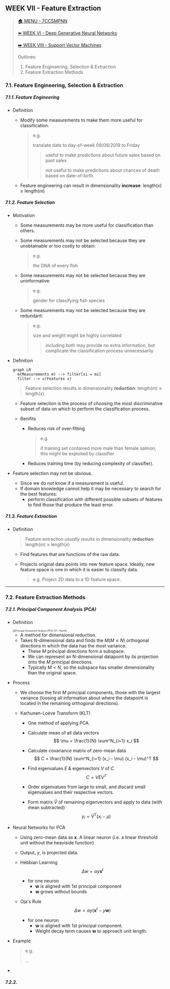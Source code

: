## WEEK VII - Feature Extraction

>[🏠 MENU - 7CCSMPNN](year3/7ccsmpnn.md)
>
>[⬅️ WEEK VI - Deep Generative Neural Networks](year3/7ccsmpnn/w6.md)
>
>[➡️ WEEK VIII - Support Vector Machines](year3/7ccsmpnn/w8.md)
>
>Outlines:
>
>1. Feature Engineering, Selection & Extraction
>1. Feature Extraction Methods

### 7.1. Feature Engineering, Selection & Extraction

##### 7.1.1. Feature Engineering

- Definition

  - Modify some measurements to make them more useful for classification.

    > e.g.
    >
    > translate date to day-of-week 09/08/2019 to Friday
    >
    > > useful to make predictions about future sales based on past sales
    > >
    > > not useful to make predictions about chances of death based on date-of-birth

  - Feature engineering can result in dimensionality **increase**: length($x$) ≥ length($m$)

##### 7.1.2. Feature Selection

- Motivation

  - Some measurements may be more useful for classification than others.

  - Some measurements may not be selected because they are unobtainable or too costly to obtain:

    > e.g.
    >
    > the DNA of every fish

  - Some measurements may not be selected because they are uninformative:

    > e.g.
    >
    > gender for classifying fish species

  - Some measurements may not be selected because they are redundant:

    > e.g.
    >
    > size and weight might be highly correlated
    >
    > > including both may provide no extra information, but complicate the classification process unnecessarily

- Definition

  ```mermaid
  graph LR
  	m(Measurements m) --> filter[xi = mi]
  	filter --> x(Features x)
  ```

  > Feature selection results in dimensionality **reduction**: length($m$) ≥ length($x$). 

  - Feature selection is the process of choosing the most discriminative subset of data on which to perform the classification process.

  - Benifits

    - Reduces risk of over-fitting

      > e.g.
      >
      > if training set contained more male than female salmon, this might be exploited by classifier

    - Reduces training time (by reducing complexity of classifier).

- Feature selection may not be obvious.

  - Since we do not know if a measurement is useful.
  - If domain knowledge cannot help it may be necessary to search for the best features:
    - perform classification with different possible subsets of features to find those that produce the least error.

##### 7.1.3. Feature Extraction

- Definition

  > Feature extraction *usually* results in dimensionality **reduction**: length($m$) ≥ length($x$)

  - Find features that are functions of the raw data.

  - Projects original data points into new feature space. Ideally, new feature space is one in which it is easier to classify data.

    > e.g. Project 2D data to a 1D feature space.

---

### 7.2. Feature Extraction Methods

##### 7.2.1. Principal Component Analysis (PCA)

- Definition

  <img src="https://numxl.com/wp-content/uploads/principal-component-analysis-pca-featured.png" alt="Principal Component Analysis (PCA) 101 - NumXL" style="zoom: 50%;" />

  - A method for dimensional reduction. 
  - Takes $N$-dimensional data and finds the $M (M≤N)$ orthogonal directions in which the data has the most variance.
    - These $M$ principal directions form a subspace.
    - We can represent an N-dimensional datapoint by its projection onto the $M$ principal directions.
    - Typically $M<N$, so the subspace has smaller dimensionality than the original space.

- Process

  - We choose the first $M$ principal components, those with the largest variance (loosing all information about where the datapoint is located in the remaining orthogonal directions).

  - Karhunen-Loève Transform (KLT)

    - One method of applying PCA.

    - Calculate mean of all data vectors
      $$
      \mu = \frac{1}{N} \sum^N_{i=1} x_i
      $$

    - Calculate covariance matrix of zero-mean data
      $$
      C = \frac{1}{N} \sum^N_{i=1} (x_i - \mu) (x_i - \mu)^T
      $$

    - Find eigenvalues $E$ & eigenvectors $V$ of $C$.
      $$
      C = VEV^T
      $$

    - Order eigenvalues from large to small, and discard small eigenvalues and their respective vectors.

    - Form matrix $\hat{V}$ of remaining eigenvectors and apply to data (with mean subtracted)
      $$
      y_i = \hat{V}^T (x_i - \mu)
      $$

- Neural Networks for PCA

  - Using zero-mean data as $\textbf{x}$. A linear neuron (i.e. a linear threshold unit without the heaviside function)

  - Output, $y$, is projected data.

  - Hebbian Learning
    $$
    \Delta w = \alpha y \textbf{x}^t
    $$

    - for one neuron
      - $\textbf{w}$ is aligned with 1st principal component
      - $\textbf{w}$ grows without bounds

  - Oja's Rule
    $$
    \Delta w = \alpha y (\textbf{x}^t - y \textbf{w})
    $$

    - for one neuron
      - $\textbf{w}$ is aligned with 1st principal component.
      - Weight decay term causes $\textbf{w}$ to approach unit length. 

- Example

  > e.g.
  >
  > ...

- 



##### 7.2.2. 